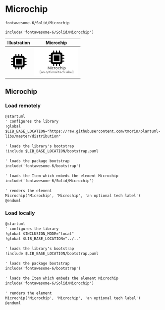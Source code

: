 # Microchip


```text
fontawesome-6/Solid/Microchip
```

```text
include('fontawesome-6/Solid/Microchip')
```



| Illustration | Microchip |
| :---: | :---: |
| ![illustration for Illustration](../../fontawesome-6/Solid/Microchip.png) | ![illustration for Microchip](../../fontawesome-6/Solid/Microchip.Local.png) |




## Microchip

### Load remotely
```plantuml
@startuml
' configures the library
!global $LIB_BASE_LOCATION="https://raw.githubusercontent.com/tmorin/plantuml-libs/master/distribution"

' loads the library's bootstrap
!include $LIB_BASE_LOCATION/bootstrap.puml

' loads the package bootstrap
include('fontawesome-6/bootstrap')

' loads the Item which embeds the element Microchip
include('fontawesome-6/Solid/Microchip')

' renders the element
Microchip('Microchip', 'Microchip', 'an optional tech label')
@enduml
```

### Load locally
```plantuml
@startuml
' configures the library
!global $INCLUSION_MODE="local"
!global $LIB_BASE_LOCATION="../.."

' loads the library's bootstrap
!include $LIB_BASE_LOCATION/bootstrap.puml

' loads the package bootstrap
include('fontawesome-6/bootstrap')

' loads the Item which embeds the element Microchip
include('fontawesome-6/Solid/Microchip')

' renders the element
Microchip('Microchip', 'Microchip', 'an optional tech label')
@enduml
```

